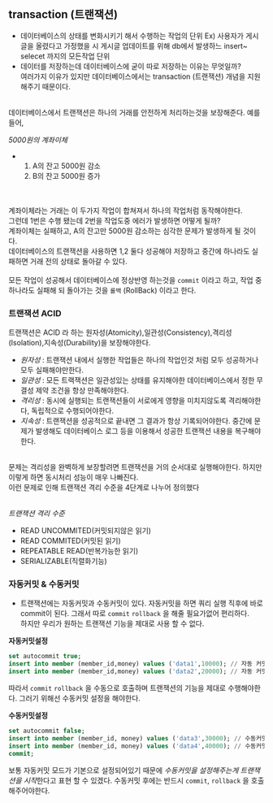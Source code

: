 ## transaction (트랜잭션)

- 데이터베이스의 상태를 변화시키기 해서 수행하는 작업의 단위 Ex) 사용자가 게시글을 올렸다고 가정했을 시 게시글 업데이트를 위해 db에서 발생하느 insert~ selecet 까지의 모든작업 단위
- 데이터를 저장하는데 데이터베이스에 굳이 따로 저장하는 이유는 무엇일까?<br>
여러가지 이유가 있지만 데이터베이스에서는 transaction (트랜잭션) 개념을 지원 해주기 때문이다.<br><br>

데이터베이스에서 트랜잭션은 하나의 거래를 안전하게 처리하는것을 보장해준다. 예를들어, <br>

*5000원의 계좌이체*
- 1. A의 잔고 5000원 감소
  2. B의 잔고 5000원 증가

<br><br> 계좌이체라는 거래는 이 두가지 작업이 합쳐져서 하나의 작업처럼 동작해야한다. 
<br> 그런데 1번은 수행 됐는데 2번을 작업도중 에러가 발생하면 어떻게 될까?
<br> 계좌이체는 실패하고, A의 잔고만 5000원 감소하는 심각한 문제가 발생하게 될 것이다.
<br> 데이터베이스의 트랜잭션을 사용하면 1,2 둘다 성공해야 저장하고 중간에 하나라도 실패하면 거래 전의 상태로 돌아갈 수 있다.
<br>
<br> 모든 작업이 성공해서 데이터베이스에 정상반영 하는것을 `commit` 이라고 하고, 작업 중 하나라도 실패해 되 돌아가는 것을 `롤백`  (RollBack) 이라고 한다.

### 트랜잭션 ACID
트랜잭션은 ACID 라 하는 원자성(Atomicity),일관성(Consistency),격리성(Isolation),지속성(Durability)을 보장해야한다.
- *원자성* : 트랜잭션 내에서 실행한 작업들은 하나의 작업인것 처럼 모두 성공하거나 모두 실패해야만한다.
- *일관성* : 모든 트랙잭션은 일관성있는 상태를 유지해야한 데이터베이스에서 정한 무결성 제약 조건을 항상 만족해야한다. 
- *격리성* : 동시에 실행되는 트랜잭션들이 서로에게 영향을 미치지않도록 격리해야한다, 독립적으로 수행되어야한다.
- *지속성* : 트랜잭션을 성공적으로 끝내면 그 결과가 항상 기록되어야한다. 중간에 문제가 발생해도 데이터베이스 로그 등을 이용해서 성공한 트랜잭션 내용을 복구해야한다. 

<br> 문제는 격리성을 완벽하게 보장할려면 트랜잭션을 거의 순서대로 실행해야한다. 하지만 이렇게 하면 동시처리 성능이 매우 나빠진다.
<br> 이런 문제로 인해 트랜잭션 격리 수준을 4단계로 나누어 정의했다

<br> *트랜잭션 격리 수준*
- READ UNCOMMITED(커밋되지않은 읽기) 
- READ COMMITED(커밋된 읽기)
- REPEATABLE READ(반복가능한 읽기)
- SERIALIZABLE(직렬화기능) 


### 자동커밋 & 수동커밋 
- 트랜잭션에는 자동커밋과 수동커밋이 있다. 자동커밋을 하면 쿼리 실행 직후에 바로 commit이 된다. 그래서 따로 `commit` `rollback` 을 해줄 필요가없어 편리하다.<br>
  하지만 우리가 원하는 트랜잭션 기능을 제대로 사용 할 수 없다.
  
 **자동커밋설정**
```sql
set autocommit true;
insert into member (member_id,money) values ('data1',10000); // 자동 커밋
insert into member (member_id,money) values ('data2',20000); // 자동 커밋
```
 따라서 `commit` `rollback` 을 수동으로 호출하며 트랜잭션의 기능을 제대로 수행해야한다. 그러기 위해선 수동커밋 설정을 해야한다.

 **수동커밋설정**
 ```sql
 set autocommit false;
 insert into member (member_id, money) values ('data3',30000); // 수동커밋
 insert into member (member_id, money) values ('data4',40000); // 수동커밋
 commit;
 ```
  
보통 자동커밋 모드가 기본으로 설정되어있기 때문에 *수동커밋을 설정해주는게 트랜잭션을 시작*한다고 표현 할 수 있겠다.
수동커밋 후에는 반드시 `commit`, `rollback` 을 호출 해주어야한다. 

